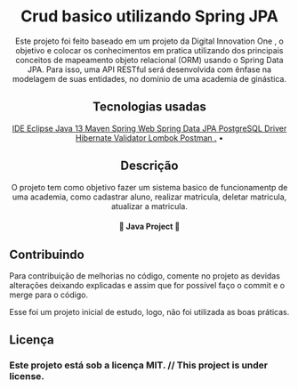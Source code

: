 <h1 align="center"> Crud basico utilizando Spring JPA </h1>
<p align="center">Este projeto foi feito baseado em um projeto da Digital Innovation One , o objetivo e colocar os conhecimentos em pratica utilizando
  dos principais conceitos de mapeamento objeto relacional (ORM) usando o Spring Data JPA. Para isso, uma API RESTful será desenvolvida com ênfase na modelagem de suas entidades, no domínio de uma academia de ginástica. </p>
<h2 align="center">Tecnologias usadas</h2>
<p align="center">
 <a href="#tecnologias">
IDE Eclipse
Java 13
Maven
Spring Web
Spring Data JPA
PostgreSQL Driver
Hibernate Validator
Lombok
Postman
.</a> • 
</p>

<h2 align="center"> Descrição </h2>
<p align="center">
 O projeto tem como objetivo fazer um sistema basico de funcionamentp de uma academia, como cadastrar aluno, realizar matricula, deletar matricula, atualizar a matricula.

  

</p>

<h4 align="center"> 
	🚧  Java Project 🚀 
</h4>

## Contribuindo
 
Para contribuição de melhorias no código, comente no projeto as devidas alterações deixando explicadas e assim que for possível faço o commit e o merge para o código.
 
Esse foi um projeto inicial de estudo, logo, não foi utilizada as boas práticas.
 
## Licença
 
### Este projeto está sob a licença MIT. // This project is under license.
